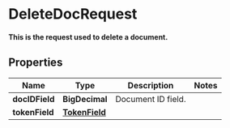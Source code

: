 

# DeleteDocRequest

#### This is the request used to delete a document.

## Properties

Name | Type | Description | Notes
------------ | ------------- | ------------- | -------------
**docIDField** | **BigDecimal** | Document ID field. | 
**tokenField** | [**TokenField**](TokenField.md) |  | 



